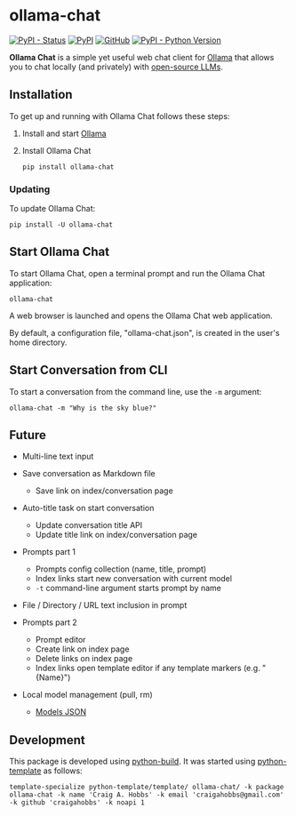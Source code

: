 # ollama-chat

[![PyPI - Status](https://img.shields.io/pypi/status/ollama-chat)](https://pypi.org/project/ollama-chat/)
[![PyPI](https://img.shields.io/pypi/v/ollama-chat)](https://pypi.org/project/ollama-chat/)
[![GitHub](https://img.shields.io/github/license/craigahobbs/ollama-chat)](https://github.com/craigahobbs/ollama-chat/blob/main/LICENSE)
[![PyPI - Python Version](https://img.shields.io/pypi/pyversions/ollama-chat)](https://pypi.org/project/ollama-chat/)

**Ollama Chat** is a simple yet useful web chat client for
[Ollama](https://ollama.com)
that allows you to chat locally (and privately) with
[open-source LLMs](https://ollama.com/library).


## Installation

To get up and running with Ollama Chat follows these steps:

1. Install and start [Ollama](https://ollama.com)

2. Install Ollama Chat

   ~~~
   pip install ollama-chat
   ~~~


### Updating

To update Ollama Chat:

~~~
pip install -U ollama-chat
~~~


## Start Ollama Chat

To start Ollama Chat, open a terminal prompt and run the Ollama Chat application:

~~~
ollama-chat
~~~

A web browser is launched and opens the Ollama Chat web application.

By default, a configuration file, "ollama-chat.json", is created in the user's home directory.


## Start Conversation from CLI

To start a conversation from the command line, use the `-m` argument:

~~~
ollama-chat -m "Why is the sky blue?"
~~~


## Future

- Multi-line text input

- Save conversation as Markdown file
  - Save link on index/conversation page

- Auto-title task on start conversation
  - Update conversation title API
  - Update title link on index/conversation page

- Prompts part 1
  - Prompts config collection (name, title, prompt)
  - Index links start new conversation with current model
  - `-t` command-line argument starts prompt by name

- File / Directory / URL text inclusion in prompt

- Prompts part 2
  - Prompt editor
  - Create link on index page
  - Delete links on index page
  - Index links open template editor if any template markers (e.g. "{Name}")

- Local model management (pull, rm)
  - [Models JSON](https://huggingface.co/api/models)


## Development

This package is developed using [python-build](https://github.com/craigahobbs/python-build#readme).
It was started using [python-template](https://github.com/craigahobbs/python-template#readme) as follows:

~~~
template-specialize python-template/template/ ollama-chat/ -k package ollama-chat -k name 'Craig A. Hobbs' -k email 'craigahobbs@gmail.com' -k github 'craigahobbs' -k noapi 1
~~~
